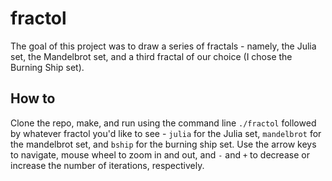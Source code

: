 # fractol

The goal of this project was to draw a series of fractals - namely, the Julia set, the Mandelbrot set, 
and a third fractal of our choice (I chose the Burning Ship set).

## How to

Clone the repo, make, and run using the command line `./fractol` followed by whatever fractol you'd like to see - `julia` for
the Julia set, `mandelbrot` for the mandelbrot set, and `bship` for the burning ship set. Use the arrow keys to navigate,
mouse wheel to zoom in and out, and `-` and `+` to decrease or increase the number of iterations, respectively. 
